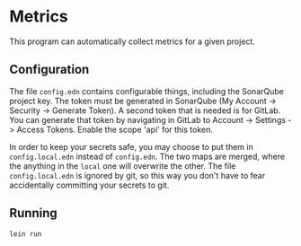 Metrics
=======

This program can automatically collect metrics for a given project.

Configuration
-------------

The file `config.edn` contains configurable things, including the SonarQube
project key. The token must be generated in SonarQube (My Account -> Security
-> Generate Token). A second token that is needed is for GitLab. You can
generate that token by navigating in GitLab to Account -> Settings ->
Access Tokens. Enable the scope 'api' for this token.

In order to keep your secrets safe, you may choose to put them in
`config.local.edn` instead of `config.edn`. The two maps are merged, where
the anything in the `local` one will overwrite the other. The file
`config.local.edn` is ignored by git, so this way you don't have to fear
accidentally committing your secrets to git.

Running
-------

`lein run`
